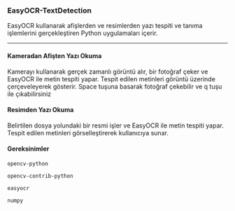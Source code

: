 ### EasyOCR-TextDetection

EasyOCR kullanarak afişlerden ve resimlerden yazı tespiti ve tanıma işlemlerini gerçekleştiren Python uygulamaları içerir.

---

#### Kameradan Afişten Yazı Okuma

Kamerayı kullanarak gerçek zamanlı görüntü alır, bir fotoğraf çeker ve EasyOCR ile metin tespiti yapar. Tespit edilen metinleri görüntü üzerinde çerçeveleyerek gösterir. Space tuşuna basarak fotoğraf çekebilir ve q tuşu ile çıkabilirsiniz

#### Resimden Yazı Okuma

Belirtilen dosya yolundaki bir resmi işler ve EasyOCR ile metin tespiti yapar. Tespit edilen metinleri görselleştirerek kullanıcıya sunar.

#### Gereksinimler
```
opencv-python

opencv-contrib-python

easyocr

numpy
```
